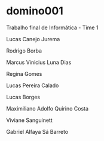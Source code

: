 domino001
=========

Trabalho final de Informática - Time 1

Lucas Canejo Jurema

Rodrigo Borba

Marcus Vinicius Luna Dias

Regina Gomes

Lucas Pereira Calado

Lucas Borges

Maximiliano Adolfo Quirino Costa

Viviane Sanguinett

Gabriel Alfaya Sá Barreto

